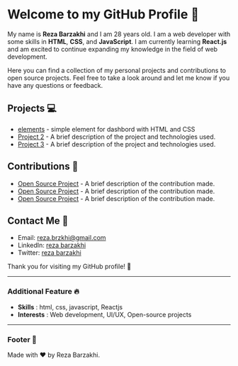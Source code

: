 # Welcome to my GitHub Profile 🚀

My name is **Reza Barzakhi** and I am 28 years old. I am a web developer with some skills in **HTML**, **CSS**, and **JavaScript**. I am currently learning **React.js** and am excited to continue expanding my knowledge in the field of web development.

Here you can find a collection of my personal projects and contributions to open source projects. Feel free to take a look around and let me know if you have any questions or feedback.

## Projects 💻
- [elements](https://github.com/rezabarzakhi/Elements) - simple element for dashbord with HTML and CSS
- [Project 2](link) - A brief description of the project and technologies used.
- [Project 3](link) - A brief description of the project and technologies used.

## Contributions 🤝
- [Open Source Project](link) - A brief description of the contribution made.
- [Open Source Project](link) - A brief description of the contribution made.
- [Open Source Project](link) - A brief description of the contribution made.

## Contact Me 📱
- Email: reza.brzkhi@gmail.com
- LinkedIn: [reza barzakhi](https://www.linkedin.com/in/reza-brzkhi-52025323a/?lipi=urn%3Ali%3Apage%3Ad_flagship3_feed%3B1yRh%2FbRATp%2BH6qMs3We%2FwA%3D%3D)
- Twitter: [reza barzakhi](https://twitter.com/rezabarzakhi)

Thank you for visiting my GitHub profile! 👀

---

### Additional Feature 🔥
- **Skills** : html, css, javascript, Reactjs
- **Interests** : Web development, UI/UX, Open-source projects

---

### Footer 🦶
Made with ❤️ by Reza Barzakhi.
